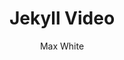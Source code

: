 ---
title: "Jekyll Video"
github: https://github.com/mushishi78/jekyll-video
demo: https://mushishi78.github.io/jekyll-video/
author: Max White
draft: true
ssg:
  - Jekyll
cms:
  - No Cms
---